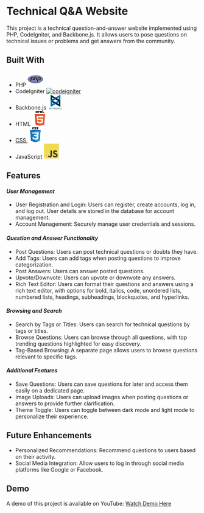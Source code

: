 # Technical Q&A Website
This project is a technical question-and-answer website implemented using PHP, CodeIgniter, and Backbone.js. It allows users to pose questions on technical issues or problems and get answers from the community.

## Built With
- PHP <a href="https://www.php.net" target="_blank" rel="noreferrer"> <img src="https://raw.githubusercontent.com/devicons/devicon/master/icons/php/php-original.svg" alt="php" width="40" height="40"/> </a> 
- CodeIgniter <a href="https://codeigniter.com" target="_blank" rel="noreferrer"> <img src="https://cdn.worldvectorlogo.com/logos/codeigniter.svg" alt="codeigniter" width="40" height="40"/> </a>
- Backbone.js <a href="https://backbonejs.org" target="_blank" rel="noreferrer"> <img src="https://raw.githubusercontent.com/devicons/devicon/master/icons/backbonejs/backbonejs-original-wordmark.svg" alt="backbonejs" width="40" height="40"/> </a>
- HTML <a href="https://www.w3.org/html/" target="_blank" rel="noreferrer"> <img src="https://raw.githubusercontent.com/devicons/devicon/master/icons/html5/html5-original-wordmark.svg" alt="html5" width="40" height="40"/>
- CSS <a href="https://www.w3schools.com/css/" target="_blank" rel="noreferrer"> <img src="https://raw.githubusercontent.com/devicons/devicon/master/icons/css3/css3-original-wordmark.svg" alt="css3" width="40" height="40"/> </a>
- JavaScript <a href="https://developer.mozilla.org/en-US/docs/Web/JavaScript" target="_blank" rel="noreferrer"> <img src="https://raw.githubusercontent.com/devicons/devicon/master/icons/javascript/javascript-original.svg" alt="javascript" width="40" height="40"/> </a>

## Features
#### _User Management_
- User Registration and Login: Users can register, create accounts, log in, and log out. User details are stored in the database for account management.
- Account Management: Securely manage user credentials and sessions.

#### _Question and Answer Functionality_
- Post Questions: Users can post technical questions or doubts they have.
- Add Tags: Users can add tags when posting questions to improve categorization.
- Post Answers: Users can answer posted questions.
- Upvote/Downvote: Users can upvote or downvote any answers.
- Rich Text Editor: Users can format their questions and answers using a rich text editor, with options for bold, italics, code, unordered lists, numbered lists, headings, subheadings, blockquotes, and hyperlinks.

#### _Browsing and Search_
- Search by Tags or Titles: Users can search for technical questions by tags or titles.
- Browse Questions: Users can browse through all questions, with top trending questions highlighted for easy discovery.
- Tag-Based Browsing: A separate page allows users to browse questions relevant to specific tags.

#### _Additional Features_
- Save Questions: Users can save questions for later and access them easily on a dedicated page.
- Image Uploads: Users can upload images when posting questions or answers to provide further clarification.
- Theme Toggle: Users can toggle between dark mode and light mode to personalize their experience.


## Future Enhancements
- Personalized Recommendations: Recommend questions to users based on their activity.
- Social Media Integration: Allow users to log in through social media platforms like Google or Facebook.


## Demo
A demo of this project is available on YouTube: [Watch Demo Here](https://www.youtube.com/watch?v=FI4slRmiqko&ab_channel=NisiniWeerathunga)
